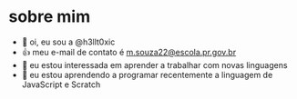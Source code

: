 # sobre mim

- 👋 oi, eu sou a @h3llt0xic
- 👍 meu e-mail de contato é m.souza22@escola.pr.gov.br
- 👀 eu estou interessada em aprender a trabalhar com novas linguagens
- 🌱 eu estou aprendendo a programar recentemente a linguagem de JavaScript e Scratch

